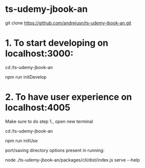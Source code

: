# ts-udemy-jbook-an

git clone https://github.com/andrejusn/ts-udemy-jbook-an.git

# 1. To start developing on localhost:3000:

cd /ts-udemy-jbook-an

npm run initDevelop

# 2. To have user experience on localhost:4005

Make sure to do step 1., open new terminal

cd /ts-udemy-jbook-an

npm run initUse

port/saving directory options present in running:

node ./ts-udemy-jbook-an/packages/cli/dist/index.js serve --help
